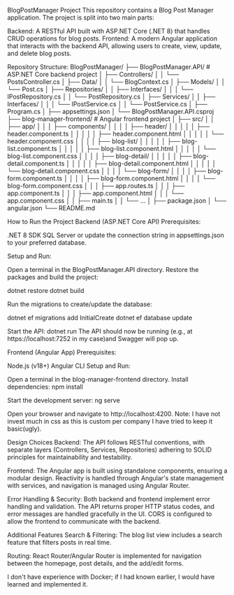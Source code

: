 BlogPostManager Project
This repository contains a Blog Post Manager application. The project is split into two main parts:

Backend: A RESTful API built with ASP.NET Core (.NET 8) that handles CRUD operations for blog posts.
Frontend: A modern Angular application that interacts with the backend API, allowing users to create, view, update, and delete blog posts.

Repository Structure:
BlogPostManager/
├── BlogPostManager.API/               # ASP.NET Core backend project
│   ├── Controllers/
│   │   └── PostsController.cs
│   ├── Data/
│   │   └── BlogContext.cs
│   ├── Models/
│   │   └── Post.cs
│   ├── Repositories/
│   │   ├── Interfaces/
│   │   │   └── IPostRepository.cs
│   │   └── PostRepository.cs
│   ├── Services/
│   │   ├── Interfaces/
│   │   │   └── IPostService.cs
│   │   └── PostService.cs
│   ├── Program.cs
│   ├── appsettings.json
│   └── BlogPostManager.API.csproj
├── blog-manager-frontend/             # Angular frontend project
│   ├── src/
│   │   ├── app/
│   │   │   ├── components/
│   │   │   │   ├── header/
│   │   │   │   │   ├── header.component.ts
│   │   │   │   │   ├── header.component.html
│   │   │   │   │   └── header.component.css
│   │   │   │   ├── blog-list/
│   │   │   │   │   ├── blog-list.component.ts
│   │   │   │   │   ├── blog-list.component.html
│   │   │   │   │   └── blog-list.component.css
│   │   │   │   ├── blog-detail/
│   │   │   │   │   ├── blog-detail.component.ts
│   │   │   │   │   ├── blog-detail.component.html
│   │   │   │   │   └── blog-detail.component.css
│   │   │   │   └── blog-form/
│   │   │   │       ├── blog-form.component.ts
│   │   │   │       ├── blog-form.component.html
│   │   │   │       └── blog-form.component.css
│   │   │   ├── app.routes.ts
│   │   │   ├── app.component.ts
│   │   │   ├── app.component.html
│   │   │   └── app.component.css
│   │   ├── main.ts
│   │   └── ...
│   ├── package.json
│   └── angular.json
└── README.md


How to Run the Project
Backend (ASP.NET Core API)
Prerequisites:

.NET 8 SDK
SQL Server or update the connection string in appsettings.json to your preferred database.

Setup and Run:

Open a terminal in the BlogPostManager.API directory.
Restore the packages and build the project:

dotnet restore
dotnet build

Run the migrations to create/update the database:

dotnet ef migrations add InitialCreate
dotnet ef database update

Start the API:
dotnet run
The API should now be running (e.g., at https://localhost:7252 in my case)and Swagger will pop up.

Frontend (Angular App)
Prerequisites:

Node.js (v18+)
Angular CLI
Setup and Run:

Open a terminal in the blog-manager-frontend directory.
Install dependencies:
npm install

Start the development server:
ng serve

Open your browser and navigate to http://localhost:4200.
Note: I have not invest much in css as this is custom per company I have tried to keep it basic(ugly).

Design Choices
Backend:
The API follows RESTful conventions, with separate layers (Controllers, Services, Repositories) adhering to SOLID principles for maintainability and testability.

Frontend:
The Angular app is built using standalone components, ensuring a modular design. Reactivity is handled through Angular's state management with services, and navigation is managed using Angular Router.

Error Handling & Security:
Both backend and frontend implement error handling and validation. The API returns proper HTTP status codes, and error messages are handled gracefully in the UI. CORS is configured to allow the frontend to communicate with the backend.

Additional Features
Search & Filtering:
The blog list view includes a search feature that filters posts in real time.

Routing:
React Router/Angular Router is implemented for navigation between the homepage, post details, and the add/edit forms.

I don't have experience with Docker; if I had known earlier, I would have learned and implemented it.
